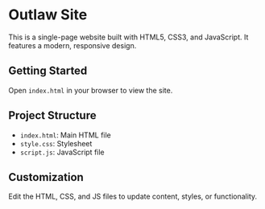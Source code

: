 # Outlaw Site

This is a single-page website built with HTML5, CSS3, and JavaScript. It features a modern, responsive design.

## Getting Started
Open `index.html` in your browser to view the site.

## Project Structure
- `index.html`: Main HTML file
- `style.css`: Stylesheet
- `script.js`: JavaScript file

## Customization
Edit the HTML, CSS, and JS files to update content, styles, or functionality.
